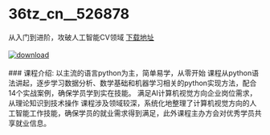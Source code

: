 # 36tz_cn__526878
从入门到进阶，攻破人工智能CV领域
[下载地址](http://www.36tz.cn/article/526878 "下载地址")
<br/></br>[![download](http://36tz.cn/muke_img/2019_09_1-6-300x44.png "下载地址")](http://www.36tz.cn/article/526878 "下载地址")
<br/></br>### 课程介绍:
以主流的语言python为主，简单易学，从零开始
课程从python语法讲起，逐步学习数据分析、数学基础和机器学习相关的python实现方法，配合14个实战案例，确保学员学到实在技能。
满足AI计算机视觉方向企业岗位需求，从理论知识到技术操作
课程涉及领域较深，系统化地整理了计算机视觉方向的人工智能工作技能，确保学员的就业需求得到满足，此外课程主办方会对优秀学员共享就业信息。


